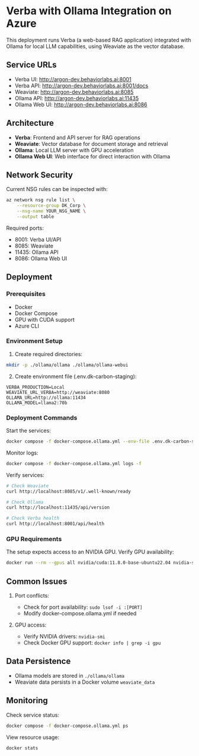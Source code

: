 # Verba with Ollama Integration on Azure

This deployment runs Verba (a web-based RAG application) integrated with Ollama for local LLM capabilities, using Weaviate as the vector database.

## Service URLs

- Verba UI: http://argon-dev.behaviorlabs.ai:8001
- Verba API: http://argon-dev.behaviorlabs.ai:8001/docs
- Weaviate: http://argon-dev.behaviorlabs.ai:8085
- Ollama API: http://argon-dev.behaviorlabs.ai:11435
- Ollama Web UI: http://argon-dev.behaviorlabs.ai:8086

## Architecture

- **Verba**: Frontend and API server for RAG operations
- **Weaviate**: Vector database for document storage and retrieval
- **Ollama**: Local LLM server with GPU acceleration
- **Ollama Web UI**: Web interface for direct interaction with Ollama

## Network Security

Current NSG rules can be inspected with:
```bash
az network nsg rule list \
    --resource-group DK_Corp \
    --nsg-name YOUR_NSG_NAME \
    --output table
```

Required ports:
- 8001: Verba UI/API
- 8085: Weaviate
- 11435: Ollama API
- 8086: Ollama Web UI

## Deployment

### Prerequisites
- Docker
- Docker Compose
- GPU with CUDA support
- Azure CLI

### Environment Setup
1. Create required directories:
```bash
mkdir -p ./ollama/ollama ./ollama/ollama-webui
```

2. Create environment file (.env.dk-carbon-staging):
```env
VERBA_PRODUCTION=Local
WEAVIATE_URL_VERBA=http://weaviate:8080
OLLAMA_URL=http://ollama:11434
OLLAMA_MODEL=llama2:70b
```

### Deployment Commands

Start the services:
```bash
docker compose -f docker-compose.ollama.yml --env-file .env.dk-carbon-staging up -d
```

Monitor logs:
```bash
docker compose -f docker-compose.ollama.yml logs -f
```

Verify services:
```bash
# Check Weaviate
curl http://localhost:8085/v1/.well-known/ready

# Check Ollama
curl http://localhost:11435/api/version

# Check Verba health
curl http://localhost:8001/api/health
```

### GPU Requirements

The setup expects access to an NVIDIA GPU. Verify GPU availability:
```bash
docker run --rm --gpus all nvidia/cuda:11.8.0-base-ubuntu22.04 nvidia-smi
```

## Common Issues

1. Port conflicts:
   - Check for port availability: `sudo lsof -i :[PORT]`
   - Modify docker-compose.ollama.yml if needed

2. GPU access:
   - Verify NVIDIA drivers: `nvidia-smi`
   - Check Docker GPU support: `docker info | grep -i gpu`

## Data Persistence

- Ollama models are stored in `./ollama/ollama`
- Weaviate data persists in a Docker volume `weaviate_data`

## Monitoring

Check service status:
```bash
docker compose -f docker-compose.ollama.yml ps
```

View resource usage:
```bash
docker stats
```